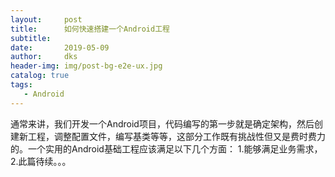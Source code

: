 ```yaml
---
layout:     post
title:      如何快速搭建一个Android工程
subtitle:   
date:       2019-05-09
author:     dks
header-img: img/post-bg-e2e-ux.jpg
catalog: true
tags:
   - Android
---
```


通常来讲，我们开发一个Android项目，代码编写的第一步就是确定架构，然后创建新工程，调整配置文件，编写基类等等，这部分工作既有挑战性但又是费时费力的。一个实用的Android基础工程应该满足以下几个方面：
	1.能够满足业务需求，
	2.此篇待续。。。